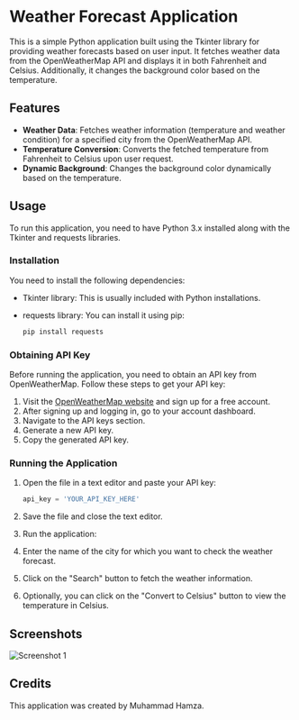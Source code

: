 # Weather Forecast Application

This is a simple Python application built using the Tkinter library for providing weather forecasts based on user input. It fetches weather data from the OpenWeatherMap API and displays it in both Fahrenheit and Celsius. Additionally, it changes the background color based on the temperature.

## Features

- **Weather Data**: Fetches weather information (temperature and weather condition) for a specified city from the OpenWeatherMap API.
- **Temperature Conversion**: Converts the fetched temperature from Fahrenheit to Celsius upon user request.
- **Dynamic Background**: Changes the background color dynamically based on the temperature.

## Usage

To run this application, you need to have Python 3.x installed along with the Tkinter and requests libraries.

### Installation

You need to install the following dependencies:

- Tkinter library: This is usually included with Python installations.
- requests library: You can install it using pip:

    ```bash
    pip install requests
    ```

### Obtaining API Key

Before running the application, you need to obtain an API key from OpenWeatherMap. Follow these steps to get your API key:

1. Visit the [OpenWeatherMap website](https://openweathermap.org/) and sign up for a free account.
2. After signing up and logging in, go to your account dashboard.
3. Navigate to the API keys section.
4. Generate a new API key.
5. Copy the generated API key.

### Running the Application

1. Open the file in a text editor and paste your API key:

    ```python
    api_key = 'YOUR_API_KEY_HERE'
    ```

2. Save the file and close the text editor.

3. Run the application:

4. Enter the name of the city for which you want to check the weather forecast.
   
5. Click on the "Search" button to fetch the weather information.
   
6. Optionally, you can click on the "Convert to Celsius" button to view the temperature in Celsius.

## Screenshots

![Screenshot 1](screenshots/whether-forcast.png)

## Credits

This application was created by Muhammad Hamza.
